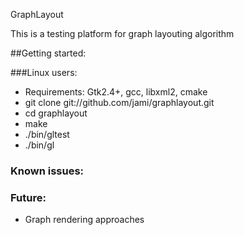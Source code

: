 GraphLayout

This is a testing platform for graph layouting algorithm

##Getting started:

###Linux users:

- Requirements: Gtk2.4+, gcc, libxml2, cmake
- git clone git://github.com/jami/graphlayout.git
- cd graphlayout
- make
- ./bin/gltest
- ./bin/gl

### Known issues:

### Future:
- Graph rendering approaches 


